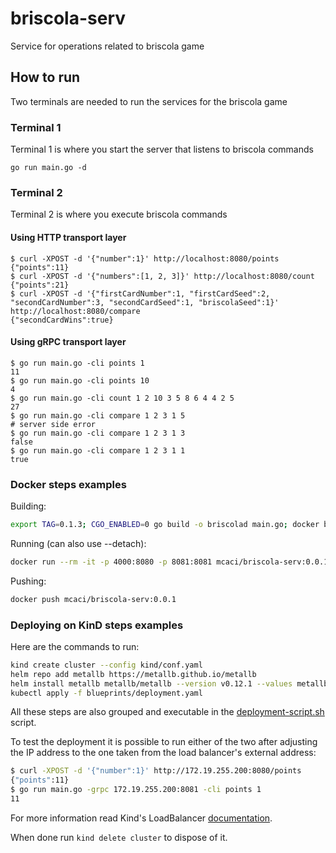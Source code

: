# briscola-serv

Service for operations related to briscola game

## How to run

Two terminals are needed to run the services for the briscola game

### Terminal 1

Terminal 1 is where you start the server that listens to briscola commands

```shell
go run main.go -d
```

### Terminal 2

Terminal 2 is where you execute briscola commands

#### Using HTTP transport layer

```shell
$ curl -XPOST -d '{"number":1}' http://localhost:8080/points
{"points":11}
$ curl -XPOST -d '{"numbers":[1, 2, 3]}' http://localhost:8080/count
{"points":21}
$ curl -XPOST -d '{"firstCardNumber":1, "firstCardSeed":2, "secondCardNumber":3, "secondCardSeed":1, "briscolaSeed":1}' http://localhost:8080/compare
{"secondCardWins":true}
```

#### Using gRPC transport layer

```shell
$ go run main.go -cli points 1
11
$ go run main.go -cli points 10
4
$ go run main.go -cli count 1 2 10 3 5 8 6 4 4 2 5
27
$ go run main.go -cli compare 1 2 3 1 5 
# server side error
$ go run main.go -cli compare 1 2 3 1 3
false
$ go run main.go -cli compare 1 2 3 1 1
true
```

### Docker steps examples

Building:

```sh
export TAG=0.1.3; CGO_ENABLED=0 go build -o briscolad main.go; docker build -t mcaci/briscola-serv:$TAG .; rm briscolad
```

Running (can also use --detach):

```sh
docker run --rm -it -p 4000:8080 -p 8081:8081 mcaci/briscola-serv:0.0.1
```

Pushing:

```sh
docker push mcaci/briscola-serv:0.0.1
```

### Deploying on KinD steps examples

Here are the commands to run:

```sh
kind create cluster --config kind/conf.yaml
helm repo add metallb https://metallb.github.io/metallb
helm install metallb metallb/metallb --version v0.12.1 --values metallb/values.yaml
kubectl apply -f blueprints/deployment.yaml
```

All these steps are also grouped and executable in the [deployment-script.sh](./deployment-script.sh) script.

To test the deployment it is possible to run either of the two after adjusting the IP address to the one taken from the load balancer's external address:

```sh
$ curl -XPOST -d '{"number":1}' http://172.19.255.200:8080/points
{"points":11}
$ go run main.go -grpc 172.19.255.200:8081 -cli points 1
11
```

For more information read Kind's LoadBalancer [documentation](https://kind.sigs.k8s.io/docs/user/loadbalancer/).

When done run `kind delete cluster` to dispose of it.
